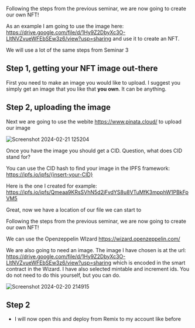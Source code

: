 <!--
# Seminar 3: Smart Contract Deployment and Interaction
**Release Date**: 20/02/2024

Welcome to the third seminar of the Smart Contract module. This session aims to guide you through deploying an ERC-20 token smart contract and interacting with it on the Polygon Mumbai testnet.

## Objectives
- Deploy an ERC-20 token using Solidity and OpenZeppelin.
- Interact with the deployed contract through a web interface.
- Understand the basics of adding liquidity to your token.

## Prerequisites
- Basic knowledge of Solidity, MetaMask, and web development.
- Access to lecture materials and related readings.
![Screenshot 2024-02-20 214915](https://github.com/ca-carr/smart_contracts/assets/5767854/81bfbd75-3edc-417a-80ad-019ca9a56851)

## Note
- This seminar is designed to complement your exam preparation.
- Collaboration is encouraged, but ensure you understand the material independently.
- Feel free to ask for help if needed.

---![Screenshot 2024-02-21 125204](https://github.com/ca-carr/smart_contracts/assets/5767854/5a35db11-cf47-4cb5-8b94-1afb02dc5980)


## Step 1: Setup and Tools

### Tools You'll Need
- **Solidity**: The smart contract programming language.
- **Remix IDE**: An open-source web application for developing Ethereum smart contracts.
- **MetaMask**: A crypto wallet and gateway to blockchain apps, essential for interacting with Ethereum networks.
- **Alchemy**: Provides access to blockchain networks and a faucet for obtaining testnet tokens.
- **OpenZeppelin**: Offers secure smart contract templates.

### Getting Started
1. **Browser Setup**: Download and install the [Brave browser](https://brave.com/) for enhanced privacy and built-in MetaMask support.
2. **MetaMask**: Install MetaMask in Brave and create a new, separate wallet for testing purposes.
3. **Polygon Mumbai Configuration**: Use [Chainlist](https://chainlist.org/) to add the Polygon Mumbai testnet to MetaMask.
4. **Testnet MATIC**: Obtain testnet MATIC from [Alchemy's faucet](https://www.alchemy.com/faucets/polygon-mumbai) to use in transactions.
5. **Remix IDE**: Open Remix to start developing your smart contract.
6. **OpenZeppelin Contract Wizard**: Utilize the [Contract Wizard](https://docs.openzeppelin.com/contracts/5.x/wizard) to generate your ERC-20 token contract.

### Example Contract
```solidity
// SPDX-License-Identifier: MIT
pragma solidity ^0.8.20;

import "@openzeppelin/contracts/token/ERC20/ERC20.sol";
import "@openzeppelin/contracts/access/Ownable.sol";
import "@openzeppelin/contracts/token/ERC20/extensions/ERC20Permit.sol";

contract BEEMERS is ERC20, Ownable, ERC20Permit {
    constructor(address initialOwner)
        ERC20("BEEMERS", "BMR")
        Ownable(initialOwner)
        ERC20Permit("BEEMERS") {
        _mint(msg.sender, 1000000 * 10 ** decimals());
    }

    function mint(address to, uint256 amount) public onlyOwner {
        _mint(to, amount);
    }
}
-->

Following the steps from the previous seminar, we are now going to create our own NFT!

As an example I am going to use the image here: https://drive.google.com/file/d/1Hy9Z2DbyXc3O-LltNVZvueWFEbSEw3z6/view?usp=sharing and use it to create an NFT.

We will use a lot of the same steps from Seminar 3


## Step 1, getting your NFT image out-there

First you need to make an image you would like to upload. I suggest you simply get an image that you like that **you own**.
It can be anything.

## Step 2, uploading the image

Next we are going to use the webite https://www.pinata.cloud/ to upload our image

![Screenshot 2024-02-21 125204](https://github.com/ca-carr/smart_contracts/assets/5767854/5a35db11-cf47-4cb5-8b94-1afb02dc5980)

Once you have the image you should get a CID. 
Question, what does CID stand for?

You can use the CID hash to find your image in the IPFS framework: https://ipfs.io/ipfs/{insert-your-CID}

Here is the one I created for example: https://ipfs.io/ipfs/Qmeaa9KRsSVhN5d2jFvdYS8u8VTuMfK3mpphW1PBkFpVM5

Great, now we have a location of our file we can start to 

Following the steps from the previous seminar, we are now going to create our own NFT!

We can use the Openzeppelin WIzard https://wizard.openzeppelin.com/


We are also going to need an image. The image I have chosen is at the url: https://drive.google.com/file/d/1Hy9Z2DbyXc3O-LltNVZvueWFEbSEw3z6/view?usp=sharing which is encoded in the smart contract in the Wizard. I have also selected mintable and increment ids. You do not need to do this yourself, but you can do.


![Screenshot 2024-02-20 214915](https://github.com/ca-carr/smart_contracts/assets/5767854/eb86984e-368b-4db8-934a-8f413346104f)


## Step 2

- I will now open this and deploy from Remix to my account like before



